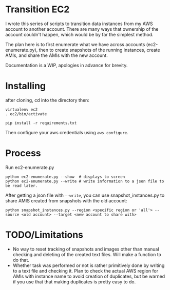 # Transition EC2
I wrote this series of scripts to transition data instances from my AWS account to another account. There are many ways that ownership of the account couldn't happen, which would be by far the simplest method.  

The plan here is to first enumerate what we have across accounts (ec2-enumerate.py), then to create snapshots of the running instances, create AMIs, and share the AMIs with the new account.

Documentation is a WIP, apologies in advance for brevity.

# Installing

after cloning, cd into the directory then:
```
virtualenv ec2
. ec2/bin/activate

pip install -r requirements.txt
```

Then configure your aws credentials using ```aws configure```.

# Process 

Run ec2-enumerate.py 

```
python ec2-enumerate.py --show  # displays to screen
python ec2-enumerate.py --write # write information to a json file to be read later.
```

After getting a json file with  ```--write```, you can use snapshot_instances.py to share AMIS created from snapshots with the old account:

```
python snapshot_instances.py --region <specific region or 'all'> --source <old account> --target <new account to share with>
```

# TODO/Limitations

* No way to reset tracking of snapshots and images other than manual checking and deleting of the created text files. Will make a function to do that.
* Whether task was performed or not is rather primitively done by writing to a text file and checking it. Plan to check the actual AWS region for AMIs with instance name to avoid creation of duplicates, but be warned if you use that that making duplicates is pretty easy to do.


